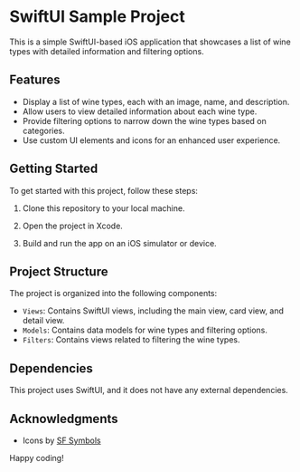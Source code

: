 # SwiftUI Sample Project

This is a simple SwiftUI-based iOS application that showcases a list of wine types with detailed information and filtering options.

## Features

- Display a list of wine types, each with an image, name, and description.
- Allow users to view detailed information about each wine type.
- Provide filtering options to narrow down the wine types based on categories.
- Use custom UI elements and icons for an enhanced user experience.

## Getting Started

To get started with this project, follow these steps:

1. Clone this repository to your local machine.

2. Open the project in Xcode.

3. Build and run the app on an iOS simulator or device.

## Project Structure

The project is organized into the following components:

- `Views`: Contains SwiftUI views, including the main view, card view, and detail view.
- `Models`: Contains data models for wine types and filtering options.
- `Filters`: Contains views related to filtering the wine types.

## Dependencies

This project uses SwiftUI, and it does not have any external dependencies.

## Acknowledgments

- Icons by [SF Symbols](https://developer.apple.com/sf-symbols/)


Happy coding!
